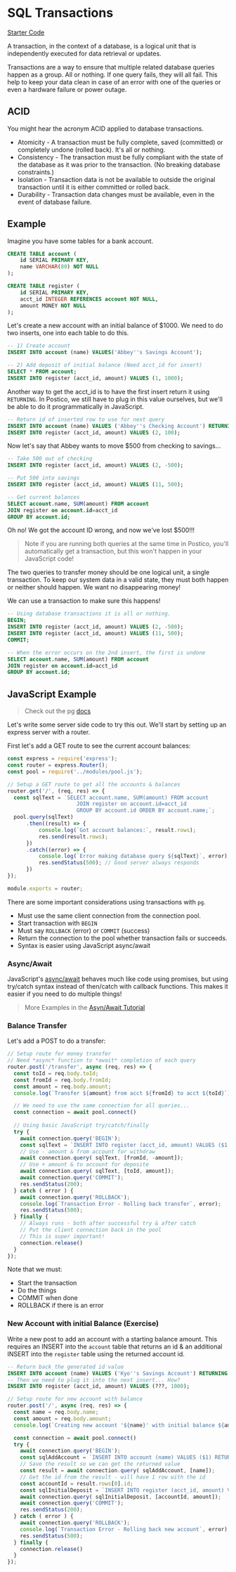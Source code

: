 # SQL Transactions

[Starter Code](https://github.com/PrimeAcademy/sql-transactions-intro)

A transaction, in the context of a database, is a logical unit that is independently executed for data retrieval or updates. 

Transactions are a way to ensure that multiple related database queries happen as a group. All or nothing. If one query fails, they will all fail. This help to keep your data clean in case of an error with one of the queries or even a hardware failure or power outage.


## ACID 
You might hear the acronym ACID applied to database transactions. 

- Atomicity - A transaction must be fully complete, saved (committed) or completely undone (rolled back). It's all or nothing.
- Consistency - The transaction must be fully compliant with the state of the database as it was prior to the transaction. (No breaking database constraints.) 
- Isolation - Transaction data is not be available to outside the original transaction until it is either committed or rolled back.
- Durability - Transaction data changes must be available, even in the event of database failure.


## Example
Imagine you have some tables for a bank account.

```SQL
CREATE TABLE account (
	id SERIAL PRIMARY KEY,
	name VARCHAR(80) NOT NULL
);

CREATE TABLE register (
	id SERIAL PRIMARY KEY,
	acct_id INTEGER REFERENCES account NOT NULL,
	amount MONEY NOT NULL
);
```

Let's create a new account with an initial balance of $1000. We need to do two inserts, one into each table to do this. 

```SQL
-- 1) Create account 
INSERT INTO account (name) VALUES('Abbey''s Savings Account');

-- 2) Add deposit of initial balance (Need acct_id for insert)
SELECT * FROM account;	
INSERT INTO register (acct_id, amount) VALUES (1, 1000);
```

Another way to get the acct_id is to have the first insert return it using `RETURNING`. In Postico, we still have to plug in this value ourselves, but we'll be able to do it programmatically in JavaScript.

```SQL
-- Return id of inserted row to use for next query
INSERT INTO account (name) VALUES ('Abbey''s Checking Account') RETURNING id;
INSERT INTO register (acct_id, amount) VALUES (2, 100);
```

Now let's say that Abbey wants to move $500 from checking to savings...

```SQL
-- Take 500 out of checking
INSERT INTO register (acct_id, amount) VALUES (2, -500);

-- Put 500 into savings
INSERT INTO register (acct_id, amount) VALUES (11, 500);

-- Get current balances
SELECT account.name, SUM(amount) FROM account 
JOIN register on account.id=acct_id
GROUP BY account.id;
```

Oh no! We got the account ID wrong, and now we've lost $500!!!

> Note if you are running both queries at the same time in Postico, you'll automatically get a transaction, but this won't happen in your JavaScript code!

The two queries to transfer money should be one logical unit, a single transaction. To keep our system data in a valid state, they must both happen or neither should happen. We want no disappearing money!

We can use a transaction to make sure this happens!

```SQL
-- Using database transactions it is all or nothing.
BEGIN;
INSERT INTO register (acct_id, amount) VALUES (2, -500);
INSERT INTO register (acct_id, amount) VALUES (11, 500);
COMMIT;

-- When the error occurs on the 2nd insert, the first is undone
SELECT account.name, SUM(amount) FROM account 
JOIN register on account.id=acct_id
GROUP BY account.id;
```


## JavaScript Example

> Check out the pg [docs](https://node-postgres.com/features/transactions)

Let's write some server side code to try this out. We'll start by setting up an express server with a router.

First let's add a GET route to see the current account balances:

```JavaScript
const express = require('express');
const router = express.Router();
const pool = require('../modules/pool.js');

// Setup a GET route to get all the accounts & balances
router.get('/', (req, res) => {
  const sqlText = `SELECT account.name, SUM(amount) FROM account 
                      JOIN register on account.id=acct_id
                      GROUP BY account.id ORDER BY account.name;`;
  pool.query(sqlText)
      .then((result) => {
          console.log(`Got account balances:`, result.rows);
          res.send(result.rows);
      })
      .catch((error) => {
          console.log(`Error making database query ${sqlText}`, error);
          res.sendStatus(500); // Good server always responds
      })
});

module.exports = router;
```

There are some important considerations using transactions with `pg`.

- Must use the same client connection from the connection pool.
- Start transaction with `BEGIN`
- Must say `ROLLBACK` (error) or `COMMIT` (success)
- Return the connection to the pool whether transaction fails or succeeds. 
- Syntax is easier using JavaScript async/await

### Async/Await
JavaScript's [async/await](https://developer.mozilla.org/en-US/docs/Web/JavaScript/Reference/Statements/async_function) behaves much like code using promises, but using try/catch syntax instead of then/catch with callback functions. This makes it easier if you need to do multiple things!

> More Examples in the [Asyn/Await Tutorial](https://javascript.info/async-await)


### Balance Transfer

Let's add a POST to do a transfer:

```JavaScript
// Setup route for money transfer 
// Need *async* function to *await* completion of each query
router.post('/transfer', async (req, res) => {
  const toId = req.body.toId;
  const fromId = req.body.fromId;
  const amount = req.body.amount;
  console.log(`Transfer ${amount} from acct ${fromId} to acct ${toId}`);

  // We need to use the same connection for all queries...
  const connection = await pool.connect()
    
  // Using basic JavaScript try/catch/finally 
  try {
    await connection.query('BEGIN');
    const sqlText = `INSERT INTO register (acct_id, amount) VALUES ($1, $2)`;
    // Use - amount & from account for withdraw
    await connection.query( sqlText, [fromId, -amount]);
    // Use + amount & to account for deposite
    await connection.query( sqlText, [toId, amount]);        
    await connection.query('COMMIT');
    res.sendStatus(200); 
  } catch ( error ) {
    await connection.query('ROLLBACK');
    console.log(`Transaction Error - Rolling back transfer`, error);
    res.sendStatus(500); 
  } finally {
    // Always runs - both after successful try & after catch
    // Put the client connection back in the pool
    // This is super important! 
    connection.release()
  }
});
```

Note that we must:
-  Start the transaction
- Do the things
- COMMIT when done
- ROLLBACK if there is an error


### New Account with initial Balance (Exercise)

Write a new post to add an account with a starting balance amount. This requires an INSERT into the `account` table that returns an id & an additional INSERT into the `register` table using the returned account id.

```SQL
-- Return back the generated id value
INSERT INTO account (name) VALUES ('Kyo''s Savings Account') RETURNING id;
-- Then we need to plug it into the next insert... How?
INSERT INTO register (acct_id, amount) VALUES (???, 1000);
```

```JavaScript
// Setup route for new account with balance
router.post('/', async (req, res) => {
  const name = req.body.name;
  const amount = req.body.amount;
  console.log(`Creating new account '${name}' with initial balance ${amount}`);

  const connection = await pool.connect()    
  try {
    await connection.query('BEGIN');
    const sqlAddAccount = `INSERT INTO account (name) VALUES ($1) RETURNING id`;
    // Save the result so we can get the returned value
    const result = await connection.query( sqlAddAccount, [name]); 
    // Get the id from the result - will have 1 row with the id 
    const accountId = result.rows[0].id; 
    const sqlInitialDeposit = `INSERT INTO register (acct_id, amount) VALUES ($1, $2);`  
    await connection.query( sqlInitialDeposit, [accountId, amount]); 
    await connection.query('COMMIT');
    res.sendStatus(200); 
  } catch ( error ) {
    await connection.query('ROLLBACK');
    console.log(`Transaction Error - Rolling back new account`, error);
    res.sendStatus(500); 
  } finally {
    connection.release()
  }
});
```